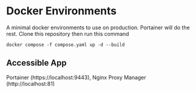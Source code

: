 # Docker Environments

A minimal docker environments to use on production. Portainer will do the rest. Clone this repository then run this command

```
docker compose -f compose.yaml up -d --build
```

## Accessible App

Portainer (https://localhost:9443), Nginx Proxy Manager (http://localhost:81)